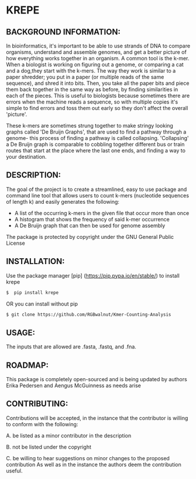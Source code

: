 # KREPE

## BACKGROUND INFORMATION:
In bioinformatics, it's important to be able to use strands of DNA
to compare organisms, understand and assemble genomes, and get a better
picture of how everything works together in an organism. A common tool
is the k-mer. When a biologist is working on figuring out a genome, or
comparing a cat and a dog,they start with the k-mers. The way they work
is similar to a paper shredder; you put in a paper (or multiple reads of
the same sequence), and shred it into bits. Then, you take all the paper
bits and piece them back together in the same way as before, by finding
similarities in each of the pieces. This is useful to biologists because
sometimes there are errors when the machine reads a sequence, so with
multiple copies it's simple to find errors and toss them out early so they
don't affect the overall 'picture'.

These k-mers are sometimes strung together to make stringy looking
graphs called 'De Bruijn Graphs', that are used to find a pathway through
a genome- this process of finding a pathway is called collapsing. 'Collapsing'
a De Bruijn graph is comparable to cobbling together different bus or train
routes that start at the place where the last one ends, and finding a way
to your destination.



## DESCRIPTION:
 The goal of the project is to create a streamlined, easy to use
 package and command line tool that allows users to count k-mers
 (nucleotide sequences of length k) and easily generates the
 following:

 - A list of the occurring k-mers in the given file that occur more
   than once
 - A histogram that shows the frequency of said k-mer occurrence
 - A De Bruijn graph that can then be used for genome assembly

 The package is protected by copyright under the GNU General Public
 License

## INSTALLATION:
 Use the package manager [pip]
 (https://pip.pypa.io/en/stable/) to install krepe

 ```bash
$  pip install krepe
 ```
OR you can install without pip

```bash
$ git clone https://github.com/RGBwalnut/Kmer-Counting-Analysis
```

## USAGE:

 The inputs that are allowed are .fasta, .fastq, and .fna. 

## ROADMAP:
 This package is completely open-sourced and is being updated by
 authors Erika Pedersen and Aengus McGuinness as needs arise

## CONTRIBUTING:
 Contributions will be accepted, in the instance that the contributor
 is willing to conform with the following:

 A. be listed as a minor contributor in the description

 B. not be listed under the copyright

 C. be willing to hear suggestions on minor changes to the proposed
 contribution As well as in the instance the authors deem the
 contribution useful.


